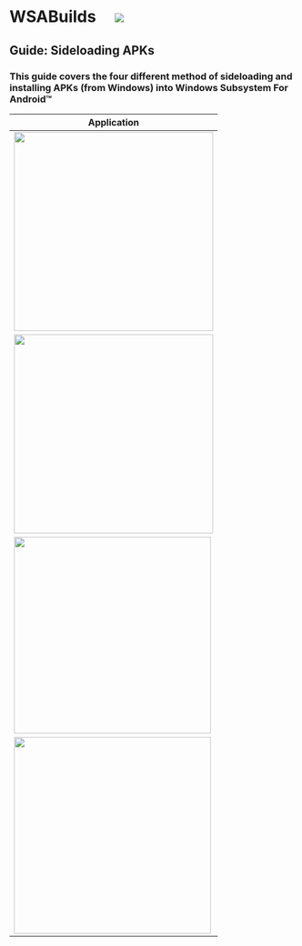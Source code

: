 # WSABuilds &nbsp; &nbsp; <img src="https://img.shields.io/github/downloads/MustardChef/WSABuilds/total?label=Total%20Downloads&style=for-the-badge"/> &nbsp; 


## Guide: Sideloading APKs

### This guide covers the four different method of sideloading and installing APKs (from Windows) into Windows Subsystem For Android™

|Application|
|-----------|
|[<img src="https://user-images.githubusercontent.com/68516357/226143645-0a0ff0df-00f4-4d69-a257-1ffbee039f36.png" style="width: 350px;"/>](https://github.com/MustardChef/WSABuilds/blob/master/Guides/WSA-Sideloader.md)|
|[<img src="https://user-images.githubusercontent.com/68516357/226144462-25e8ba07-9f5b-424b-9ecf-b973e8f396b2.png" style="width: 350px;" style="float: left;"/>](https://github.com/MustardChef/WSABuilds/blob/master/Guides/WSAPacman.md)|
|[<img src="https://user-images.githubusercontent.com/68516357/228315858-1f76e13f-be5a-49c9-8e72-1417b9d6796b.png" style="width: 346px;" style="float: left;"/>](https://github.com/Paving-Base/APK-Installer/blob/main/README.md)|
|[<img src="https://user-images.githubusercontent.com/68516357/226143960-70ba58b6-7339-48c8-9f25-602e7236eaf5.png" style="width: 346px;" style="float: left;"/>](https://github.com/MustardChef/WSABuilds/blob/master/Guides/ADB-Sideloading.md)|


